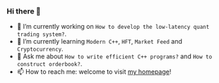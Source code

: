 ### Hi there 👋

- 🔭 I’m currently working on `How to develop the low-latency quant trading system?`.
- 🌱 I’m currently learning `Modern C++`, `HFT`, `Market Feed` and `Cryptocurrency`.
- 💬 Ask me about `How to write efficient C++ programs?` and `How to construct orderbook?`. 
- 📫 How to reach me: welcome to visit [my homepage](https://allensun1024.github.io/)!
